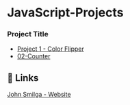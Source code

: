 # JavaScript-Projects

### Project Title
- [Project 1 - Color Flipper](https://github.com/AmanGupta1703/JavaScript-Projects/tree/main/01-Color-Flipper)
- [02-Counter](https://github.com/AmanGupta1703/JavaScript-Projects/tree/main/02-Counter)

## 🔗 Links
[John Smilga - Website](https://www.johnsmilga.com/)
